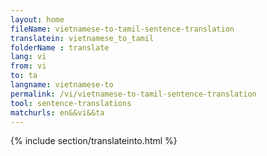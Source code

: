 ```yaml
---
layout: home
fileName: vietnamese-to-tamil-sentence-translation
translatein: vietnamese_to_tamil
folderName : translate
lang: vi
from: vi
to: ta
langname: vietnamese-to
permalink: /vi/vietnamese-to-tamil-sentence-translation
tool: sentence-translations
matchurls: en&&vi&&ta
---
```

{% include section/translateinto.html %}
